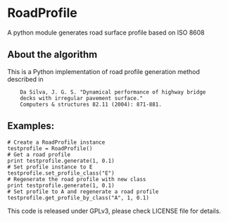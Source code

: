 # RoadProfile
A python module generates road surface profile based on ISO 8608

## About the algorithm

This is a Python implementation of road profile generation method described in 

        Da Silva, J. G. S. "Dynamical performance of highway bridge
        decks with irregular pavement surface."
        Computers & structures 82.11 (2004): 871-881.


## Examples:

    # Create a RoadProfile instance
    testprofile = RoadProfile()
    # Get a road profile
    print testprofile.generate(1, 0.1)
    # Set profile instance to E
    testprofile.set_profile_class("E")
    # Regenerate the road profile with new class
    print testprofile.generate(1, 0.1)
    # Set profile to A and regenerate a road profile
    testprofile.get_profile_by_class("A", 1, 0.1)


This code is released under GPLv3, please check LICENSE file for details.
